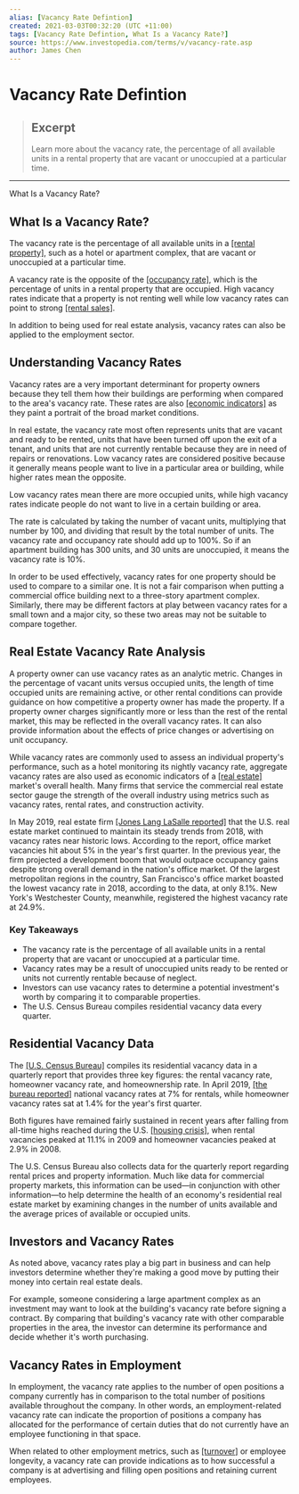 ```yaml
---
alias: [Vacancy Rate Defintion]
created: 2021-03-03T00:32:20 (UTC +11:00)
tags: [Vacancy Rate Defintion, What Is a Vacancy Rate?]
source: https://www.investopedia.com/terms/v/vacancy-rate.asp
author: James Chen
---
```


# Vacancy Rate Defintion

> ## Excerpt
> Learn more about the vacancy rate, the percentage of all available units in a rental property that are vacant or unoccupied at a particular time.

---

What Is a Vacancy Rate?
## What Is a Vacancy Rate?

The vacancy rate is the percentage of all available units in a [[rental property]](https://www.investopedia.com/articles/mortgages-real-estate/11/how-to-value-real-estate-rental.asp), such as a hotel or apartment complex, that are vacant or unoccupied at a particular time.

A vacancy rate is the opposite of the [[occupancy rate]](https://www.investopedia.com/terms/o/occupancy-rate.asp), which is the percentage of units in a rental property that are occupied. High vacancy rates indicate that a property is not renting well while low vacancy rates can point to strong [[rental sales]](https://www.investopedia.com/articles/personal-finance/121415/how-prevent-tax-hit-when-selling-rental-property.asp).

In addition to being used for real estate analysis, vacancy rates can also be applied to the employment sector.

## Understanding Vacancy Rates

Vacancy rates are a very important determinant for property owners because they tell them how their buildings are performing when compared to the area's vacancy rate. These rates are also [[economic indicators]](https://www.investopedia.com/terms/e/economic_indicator.asp) as they paint a portrait of the broad market conditions.

In real estate, the vacancy rate most often represents units that are vacant and ready to be rented, units that have been turned off upon the exit of a tenant, and units that are not currently rentable because they are in need of repairs or renovations. Low vacancy rates are considered positive because it generally means people want to live in a particular area or building, while higher rates mean the opposite.

Low vacancy rates mean there are more occupied units, while high vacancy rates indicate people do not want to live in a certain building or area.

The rate is calculated by taking the number of vacant units, multiplying that number by 100, and dividing that result by the total number of units. The vacancy rate and occupancy rate should add up to 100%. So if an apartment building has 300 units, and 30 units are unoccupied, it means the vacancy rate is 10%.

In order to be used effectively, vacancy rates for one property should be used to compare to a similar one. It is not a fair comparison when putting a commercial office building next to a three-story apartment complex. Similarly, there may be different factors at play between vacancy rates for a small town and a major city, so these two areas may not be suitable to compare together.

## Real Estate Vacancy Rate Analysis

A property owner can use vacancy rates as an analytic metric. Changes in the percentage of vacant units versus occupied units, the length of time occupied units are remaining active, or other rental conditions can provide guidance on how competitive a property owner has made the property. If a property owner charges significantly more or less than the rest of the rental market, this may be reflected in the overall vacancy rates. It can also provide information about the effects of price changes or advertising on unit occupancy.

While vacancy rates are commonly used to assess an individual property's performance, such as a hotel monitoring its nightly vacancy rate, aggregate vacancy rates are also used as economic indicators of a [[real estate]](https://www.investopedia.com/terms/r/realestate.asp) market's overall health. Many firms that service the commercial real estate sector gauge the strength of the overall industry using metrics such as vacancy rates, rental rates, and construction activity.

In May 2019, real estate firm [[Jones Lang LaSalle reported]](https://www.us.jll.com/en/trends-and-insights/research/industrial-market-statistics-trends) that the U.S. real estate market continued to maintain its steady trends from 2018, with vacancy rates near historic lows. According to the report, office market vacancies hit about 5% in the year's first quarter. In the previous year, the firm projected a development boom that would outpace occupancy gains despite strong overall demand in the nation's office market. Of the largest metropolitan regions in the country, San Francisco's office market boasted the lowest vacancy rate in 2018, according to the data, at only 8.1%. New York's Westchester County, meanwhile, registered the highest vacancy rate at 24.9%.

### Key Takeaways

-   The vacancy rate is the percentage of all available units in a rental property that are vacant or unoccupied at a particular time.
-   Vacancy rates may be a result of unoccupied units ready to be rented or units not currently rentable because of neglect.
-   Investors can use vacancy rates to determine a potential investment's worth by comparing it to comparable properties.
-   The U.S. Census Bureau compiles residential vacancy data every quarter.

## Residential Vacancy Data

The [[U.S. Census Bureau]](https://www.investopedia.com/terms/b/bureauofcensus.asp) compiles its residential vacancy data in a quarterly report that provides three key figures: the rental vacancy rate, homeowner vacancy rate, and homeownership rate. In April 2019, [[the bureau reported]](https://www.census.gov/housing/hvs/files/currenthvspress.pdf) national vacancy rates at 7% for rentals, while homeowner vacancy rates sat at 1.4% for the year's first quarter.

Both figures have remained fairly sustained in recent years after falling from all-time highs reached during the U.S. [[housing crisis]](https://www.investopedia.com/terms/h/housing_bubble.asp), when rental vacancies peaked at 11.1% in 2009 and homeowner vacancies peaked at 2.9% in 2008.

The U.S. Census Bureau also collects data for the quarterly report regarding rental prices and property information. Much like data for commercial property markets, this information can be used—in conjunction with other information—to help determine the health of an economy's residential real estate market by examining changes in the number of units available and the average prices of available or occupied units.

## Investors and Vacancy Rates

As noted above, vacancy rates play a big part in business and can help investors determine whether they're making a good move by putting their money into certain real estate deals.

For example, someone considering a large apartment complex as an investment may want to look at the building's vacancy rate before signing a contract. By comparing that building's vacancy rate with other comparable properties in the area, the investor can determine its performance and decide whether it's worth purchasing.

## Vacancy Rates in Employment

In employment, the vacancy rate applies to the number of open positions a company currently has in comparison to the total number of positions available throughout the company. In other words, an employment-related vacancy rate can indicate the proportion of positions a company has allocated for the performance of certain duties that do not currently have an employee functioning in that space.

When related to other employment metrics, such as [[turnover]](https://www.investopedia.com/terms/t/turnover.asp) or employee longevity, a vacancy rate can provide indications as to how successful a company is at advertising and filling open positions and retaining current employees.
